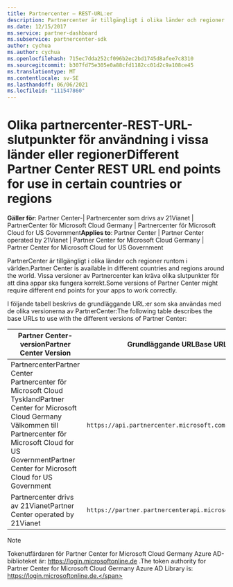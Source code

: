 ```yaml
---
title: Partnercenter – REST-URL:er
description: Partnercenter är tillgängligt i olika länder och regioner. Lär dig vilka partnercenterslutpunkter och grundläggande REST-URL:er som dina appar ska använda för att fungera korrekt.
ms.date: 12/15/2017
ms.service: partner-dashboard
ms.subservice: partnercenter-sdk
author: cychua
ms.author: cychua
ms.openlocfilehash: 715ec7dda252cf096b2ec2bd1745d8afee7c8310
ms.sourcegitcommit: b307fd75e305e0a88cfd1182cc01d2c9a108ce45
ms.translationtype: MT
ms.contentlocale: sv-SE
ms.lasthandoff: 06/06/2021
ms.locfileid: "111547860"
---
```

# <a name="different-partner-center-rest-url-end-points-for-use-in-certain-countries-or-regions"></a><span data-ttu-id="2cc26-104">Olika partnercenter-REST-URL-slutpunkter för användning i vissa länder eller regioner</span><span class="sxs-lookup"><span data-stu-id="2cc26-104">Different Partner Center REST URL end points for use in certain countries or regions</span></span>

<span data-ttu-id="2cc26-105">**Gäller för**: Partner Center-| Partnercenter som drivs av 21Vianet | PartnerCenter för Microsoft Cloud Germany | Partnercenter för Microsoft Cloud for US Government</span><span class="sxs-lookup"><span data-stu-id="2cc26-105">**Applies to**: Partner Center | Partner Center operated by 21Vianet | Partner Center for Microsoft Cloud Germany | Partner Center for Microsoft Cloud for US Government</span></span>

<span data-ttu-id="2cc26-106">PartnerCenter är tillgängligt i olika länder och regioner runtom i världen.</span><span class="sxs-lookup"><span data-stu-id="2cc26-106">Partner Center is available in different countries and regions around the world.</span></span> <span data-ttu-id="2cc26-107">Vissa versioner av Partnercenter kan kräva olika slutpunkter för att dina appar ska fungera korrekt.</span><span class="sxs-lookup"><span data-stu-id="2cc26-107">Some versions of Partner Center might require different end points for your apps to work correctly.</span></span>

<span data-ttu-id="2cc26-108">I följande tabell beskrivs de grundläggande URL:er som ska användas med de olika versionerna av PartnerCenter:</span><span class="sxs-lookup"><span data-stu-id="2cc26-108">The following table describes the base URLs to use with the different versions of Partner Center:</span></span>

| <span data-ttu-id="2cc26-109">Partner Center-version</span><span class="sxs-lookup"><span data-stu-id="2cc26-109">Partner Center Version</span></span>  | <span data-ttu-id="2cc26-110">Grundläggande URL</span><span class="sxs-lookup"><span data-stu-id="2cc26-110">Base URL</span></span>  |
|---------|---------|
|<span data-ttu-id="2cc26-111">Partnercenter</span><span class="sxs-lookup"><span data-stu-id="2cc26-111">Partner Center</span></span></br><span data-ttu-id="2cc26-112">Partnercenter för Microsoft Cloud Tyskland</span><span class="sxs-lookup"><span data-stu-id="2cc26-112">Partner Center for Microsoft Cloud Germany</span></span></br><span data-ttu-id="2cc26-113">Välkommen till Partnercenter för Microsoft Cloud for US Government</span><span class="sxs-lookup"><span data-stu-id="2cc26-113">Partner Center for Microsoft Cloud for US Government</span></span>     | `https://api.partnercenter.microsoft.com`        |
|<span data-ttu-id="2cc26-114">Partnercenter drivs av 21Vianet</span><span class="sxs-lookup"><span data-stu-id="2cc26-114">Partner Center operated by 21Vianet</span></span>  |  `https://partner.partnercenterapi.microsoftonline.cn`       |

>[!NOTE]
><span data-ttu-id="2cc26-115">Tokenutfärdaren för Partner Center for Microsoft Cloud Germany Azure AD-biblioteket är: https://login.microsoftonline.de .</span><span class="sxs-lookup"><span data-stu-id="2cc26-115">The token authority for Partner Center for Microsoft Cloud Germany Azure AD Library is: https://login.microsoftonline.de.</span></span>
